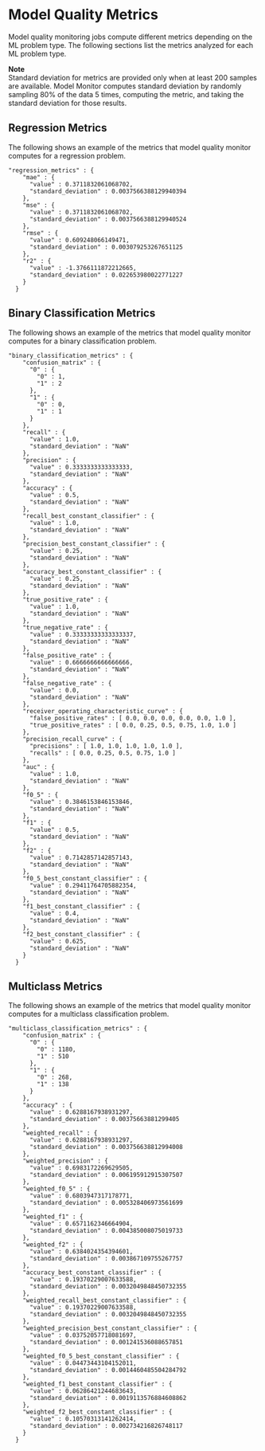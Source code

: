 # Model Quality Metrics<a name="model-monitor-model-quality-metrics"></a>

Model quality monitoring jobs compute different metrics depending on the ML problem type\. The following sections list the metrics analyzed for each ML problem type\.

**Note**  
Standard deviation for metrics are provided only when at least 200 samples are available\. Model Monitor computes standard deviation by randomly sampling 80% of the data 5 times, computing the metric, and taking the standard deviation for those results\.

## Regression Metrics<a name="model-monitor-model-quality-metrics-regression"></a>

The following shows an example of the metrics that model quality monitor computes for a regression problem\.

```
"regression_metrics" : {
    "mae" : {
      "value" : 0.3711832061068702,
      "standard_deviation" : 0.0037566388129940394
    },
    "mse" : {
      "value" : 0.3711832061068702,
      "standard_deviation" : 0.0037566388129940524
    },
    "rmse" : {
      "value" : 0.609248066149471,
      "standard_deviation" : 0.003079253267651125
    },
    "r2" : {
      "value" : -1.3766111872212665,
      "standard_deviation" : 0.022653980022771227
    }
  }
```

## Binary Classification Metrics<a name="model-monitor-model-quality-metrics-binary"></a>

The following shows an example of the metrics that model quality monitor computes for a binary classification problem\.

```
"binary_classification_metrics" : {
    "confusion_matrix" : {
      "0" : {
        "0" : 1,
        "1" : 2
      },
      "1" : {
        "0" : 0,
        "1" : 1
      }
    },
    "recall" : {
      "value" : 1.0,
      "standard_deviation" : "NaN"
    },
    "precision" : {
      "value" : 0.3333333333333333,
      "standard_deviation" : "NaN"
    },
    "accuracy" : {
      "value" : 0.5,
      "standard_deviation" : "NaN"
    },
    "recall_best_constant_classifier" : {
      "value" : 1.0,
      "standard_deviation" : "NaN"
    },
    "precision_best_constant_classifier" : {
      "value" : 0.25,
      "standard_deviation" : "NaN"
    },
    "accuracy_best_constant_classifier" : {
      "value" : 0.25,
      "standard_deviation" : "NaN"
    },
    "true_positive_rate" : {
      "value" : 1.0,
      "standard_deviation" : "NaN"
    },
    "true_negative_rate" : {
      "value" : 0.33333333333333337,
      "standard_deviation" : "NaN"
    },
    "false_positive_rate" : {
      "value" : 0.6666666666666666,
      "standard_deviation" : "NaN"
    },
    "false_negative_rate" : {
      "value" : 0.0,
      "standard_deviation" : "NaN"
    },
    "receiver_operating_characteristic_curve" : {
      "false_positive_rates" : [ 0.0, 0.0, 0.0, 0.0, 0.0, 1.0 ],
      "true_positive_rates" : [ 0.0, 0.25, 0.5, 0.75, 1.0, 1.0 ]
    },
    "precision_recall_curve" : {
      "precisions" : [ 1.0, 1.0, 1.0, 1.0, 1.0 ],
      "recalls" : [ 0.0, 0.25, 0.5, 0.75, 1.0 ]
    },
    "auc" : {
      "value" : 1.0,
      "standard_deviation" : "NaN"
    },
    "f0_5" : {
      "value" : 0.3846153846153846,
      "standard_deviation" : "NaN"
    },
    "f1" : {
      "value" : 0.5,
      "standard_deviation" : "NaN"
    },
    "f2" : {
      "value" : 0.7142857142857143,
      "standard_deviation" : "NaN"
    },
    "f0_5_best_constant_classifier" : {
      "value" : 0.29411764705882354,
      "standard_deviation" : "NaN"
    },
    "f1_best_constant_classifier" : {
      "value" : 0.4,
      "standard_deviation" : "NaN"
    },
    "f2_best_constant_classifier" : {
      "value" : 0.625,
      "standard_deviation" : "NaN"
    }
  }
```

## Multiclass Metrics<a name="model-monitor-model-quality-metrics-multi"></a>

The following shows an example of the metrics that model quality monitor computes for a multiclass classification problem\.

```
"multiclass_classification_metrics" : {
    "confusion_matrix" : {
      "0" : {
        "0" : 1180,
        "1" : 510
      },
      "1" : {
        "0" : 268,
        "1" : 138
      }
    },
    "accuracy" : {
      "value" : 0.6288167938931297,
      "standard_deviation" : 0.00375663881299405
    },
    "weighted_recall" : {
      "value" : 0.6288167938931297,
      "standard_deviation" : 0.003756638812994008
    },
    "weighted_precision" : {
      "value" : 0.6983172269629505,
      "standard_deviation" : 0.006195912915307507
    },
    "weighted_f0_5" : {
      "value" : 0.6803947317178771,
      "standard_deviation" : 0.005328406973561699
    },
    "weighted_f1" : {
      "value" : 0.6571162346664904,
      "standard_deviation" : 0.004385008075019733
    },
    "weighted_f2" : {
      "value" : 0.6384024354394601,
      "standard_deviation" : 0.003867109755267757
    },
    "accuracy_best_constant_classifier" : {
      "value" : 0.19370229007633588,
      "standard_deviation" : 0.0032049848450732355
    },
    "weighted_recall_best_constant_classifier" : {
      "value" : 0.19370229007633588,
      "standard_deviation" : 0.0032049848450732355
    },
    "weighted_precision_best_constant_classifier" : {
      "value" : 0.03752057718081697,
      "standard_deviation" : 0.001241536088657851
    },
    "weighted_f0_5_best_constant_classifier" : {
      "value" : 0.04473443104152011,
      "standard_deviation" : 0.0014460485504284792
    },
    "weighted_f1_best_constant_classifier" : {
      "value" : 0.06286421244683643,
      "standard_deviation" : 0.0019113576884608862
    },
    "weighted_f2_best_constant_classifier" : {
      "value" : 0.10570313141262414,
      "standard_deviation" : 0.002734216826748117
    }
  }
```
